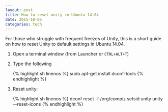 ```yaml
---
layout: post
title: How to reset unity in Ubuntu 14.04
date: 2015-10-05
categories: tech
---
```


For those who struggle with frequent freezes of Unity, this is a short guide on how to reset Unity to default settings in Ubuntu 14.04.

1. Open a terminal window (from Launcher or `CTRL+ALT+T`)
2. Type the following

	{% highlight sh linenos %}
    sudo apt-get install dconf-tools
    {% endhighlight %}

3. Reset unity:

	{% highlight sh linenos %}
    dconf reset -f /org/compiz
    setsid unity
    unity --reset-icons
    {% endhighlight %}
